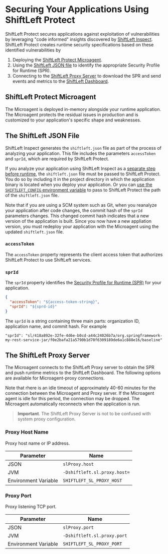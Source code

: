 # Securing Your Applications Using ShiftLeft Protect

ShiftLeft Protect secures applications against exploitation of vulnerabilities by leveraging "code informed" insights discovered by [ShiftLeft Inspect](../../introduction/products.md). ShiftLeft Protect creates runtime security specifications based on these identified vulnerabilities by

1. Deploying the [ShiftLeft Protect Microagent](#shiftleft-protect-microagent).
2. Using the [ShiftLeft JSON file](#shiftleft-json-file) to identify the appropriate Security Profile for Runtime (SPR). 
3. Connecting to the [ShiftLeft Proxy Server](#shiftleft-proxy-server) to download the SPR and send events and metrics to the [ShiftLeft Dashboard](../using-dashboard/vulnerability-dashboard.md).

## ShiftLeft Protect Microagent

The Microagent is deployed in-memory alongside your runtime application. The Microagent protects the residual issues in production and is customized to your application's specific shape and weaknesses. 

## The ShiftLeft JSON File

ShiftLeft Inspect generates the `shiftleft.json` file as part of the process of analyzing your application. This file includes the parameters `accessToken` and `sprId`, which are required by ShiftLeft Protect. 

If you analyze your application using ShiftLeft Inspect as a [separate step before runtime](../../inspect/analyzing-applications.md), the `shiftleft.json` file must be passed to ShiftLeft Protect. You do so by including it in the project directory in which the application binary is located when you deploy your application. Or you can [use the `SHIFTLEFT_CONFIG` environment variable](configuring-the-microagent.md) to pass to ShiftLeft Protect the path of the `shiftleft.json` file.

Note that if you are using a SCM system such as Git, when you reanalyze your application after code changes, the commit hash of the `sprId` parameters changes. This changed commit hash indicates that a new version of the application is built. Since you now have a new appliation version, you must redeploy your application with the Microagent using the updated `shiftleft.json` file. 

### `accessToken`

The `accessToken` property represents the client access token that authorizes ShiftLeft Protect to use ShiftLeft services.

### `sprId`

The `sprId` property identifies the [Security Profile for Runtime (SPR)](../../../policies/about-policy.md) for your application. 

```json
{
  "accessToken": "${access-token-string}",
  "sprId": "${sprd-id}"
}
```

The `sprId` is a string containing three main parts: organization ID, application name, and commit hash. For example

```
"sprId": "sl/418a892e-32fe-4d6e-b0cd-a44c24026b7a/org.springframework-my-rest-service-jar/f0e2bafa21a5790b1d70f6309189de6a1c888e16/baseline"
```

## The ShiftLeft Proxy Server

The Microagent connects to the ShiftLeft Proxy server to obtain the SPR and push runtime metrics to the ShiftLeft Dashboard. The following options are available for Microagent-proxy connections.

Note that rhere is an idle timeout of approximately 40-60 minutes for the connection between the Microagent and Proxy server. If the Microagent agent is idle for this period, the connection may be dropped. The Microagent automatically reconnects when the application is run.

>**Important**. The ShiftLeft Proxy Server is not to be confused with system proxy configuration.

### Proxy Host Name

Proxy host name or IP address.

Parameter | Name
--- | ---
JSON | `slProxy.host`
JVM | `-Dshiftleft.sl.proxy.host=`
Environment Variable | `SHIFTLEFT_SL_PROXY_HOST`

### Proxy Port

Proxy listening TCP port.

Parameter | Name
--- | ---
JSON | `slProxy.port`
JVM | `-Dshiftleft.sl.proxy.port`
Environment Variable | `SHIFTLEFT_SL_PROXY_PORT`
